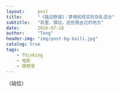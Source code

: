 ```yaml
---
layout:     post
title:      "《路边野餐》：梦境和现实的杂乱混合"
subtitle:   "凯里，镇远，这些我去过的地方"
date:       2016-07-18
author:     "Teng"
header-img: "img/post-bg-kaili.jpg"
catalog: true
tags:
    - Thinking
    - 电影
    - 随想录
---
```


（站位）
